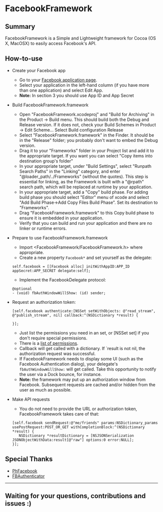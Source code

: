 FacebookFramework
=============================================================

Summary
-------

FacebookFramework is a Simple and Lightweight framework for Cocoa (OS X, MacOSX) to easily access Facebook's API.

How-to-use
----------

-   Create your Facebook app
	
    * Go to your [Facebook application page](https://developers.facebook.com/apps/).
    * Select your application in the left-hand column (if you have more than one application) and select Edit App.
    * __Note:__  In section 3 you should use App ID and App Secret	
    
-   Build FacebookFramework.framework

    * Open "FacebookFramework.xcodeproj" and "Build for Archiving" in the Product -> Build menu. This should build both the Debug and Release version. If it does not, check your Build Schemes in Product -> Edit Scheme… Select Build configuration Release
    * Select "FacebookFramework.framework" in the Finder. It should be in the "Release" folder; you probably don't want to embed the Debug version.
    * Drag it to your "Frameworks" folder in your Project list and add it to the appropriate target. If you want you can select "Copy items into destination group's folder"
    * In your appropriate target, under "Build Settings", select "Runpath Search Paths" in the "Linking" category, and enter "@loader_path/../Frameworks" (without the quotes). This step is essential for linking, as the Framework is built with a "@rpath" search path, which will be replaced at runtime by your application.
    * In your appropriate target, add a "Copy" build phase. For adding build phase you should select "Editor" menu of xcode and select "Add Build Phase->Add Copy Files Build Phase".  Set its destination to "Frameworks".
    * Drag "FacebookFramework.framework" to this Copy build phase to ensure it is embedded in your application.
    * Verify that you can build and run your application and there are no linker or runtime errors.

-   Prepare to use FacebookFramework.framework

    * Import <FacebookFramework/FacebookFramework.h> where appropriate.
    * Create a new property `Facebook*` and set yourself as the delegate:
	
	````		
	self.facebook = [[Facebook alloc] initWithAppID:APP_ID appSecret:APP_SECRET delegate:self];
	````

    * Implement the FacebookDelegate protocol:

	````
    @optional
    - (void) fbAuthWindowWillShow: (id) sender;
    ````

-   Request an authorization token:
	
	````
    [self.facebook authenticate:[NSSet setWithObjects: @"read_stream", @"publish_stream", nil] callback:^(NSDictionary *result) {
    
    }];
    ````
                
    * Just list the permissions you need in an set, or [NSSet set] if you don't require special permissions.
    * There is a [list of permissions](http://developers.facebook.com/docs/authentication/permissions).
    * Callback will get called with a dictionary. If `result is not nil, the authorization request was successful.
    * If FacebookFramework needs to display some UI (such as the Facebook Authentication dialog), your delegate's `fbAuthWindowWillShow:` will get called. Take this opportunity to notify the user via a Dock bounce, for instance.
    * __Note:__ the framework may put up an authorization window from Facebook. Subsequent requests are cached and/or hidden from the user as much as possible.

-   Make API requests

    * You do not need to provide the URL or authorization token, FacebookFramework takes care of that:

	````
	[self.facebook sendRequest:@"me/friends" params:NSDictionary_params usePostRequest:POST_OR_GET withCompletionBlock:^(NSDictionary *result) {
       NSDictionary *resultDictionary = [NSJSONSerialization JSONObjectWithData:result[@"raw"] options:0 error:NULL];			
    }];
    ````

Special Thanks
--------------

* [PhFacebook](https://github.com/philippec/PhFacebook)
* [FBAuthenticator](https://github.com/jubishop/FBAuthenticator)

----
Waiting for your questions, contributions and issues :)
----
